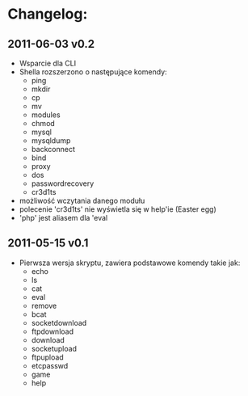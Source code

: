 Changelog:
==========

2011-06-03 v0.2
---------------

*	Wsparcie dla CLI
*	Shella rozszerzono o następujące komendy:
	*	ping
	*	mkdir
	*	cp
	*	mv
	*	modules
	*	chmod
	*	mysql
	*	mysqldump
	*	backconnect
	*	bind
	*	proxy
	*	dos
	*	passwordrecovery
	*	cr3d1ts
*	możliwość wczytania danego modułu
*	polecenie 'cr3d1ts' nie wyświetla się w help'ie (&#069;&#097;&#115;&#116;&#101;&#114;&#032;&#101;&#103;&#103;)
*	'php' jest aliasem dla 'eval


2011-05-15 v0.1
---------------

*	Pierwsza wersja skryptu, zawiera podstawowe komendy takie jak:
	*	echo
	*	ls
	*	cat
	*	eval
	*	remove
	*	bcat
	*	socketdownload
	*	ftpdownload
	*	download
	*	socketupload
	*	ftpupload
	*	etcpasswd
	*	game
	*	help